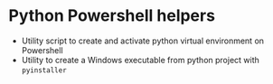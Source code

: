 # Python Powershell helpers

 - Utility script to create and activate python virtual environment on Powershell
 - Utility to create a Windows executable from python project with `pyinstaller`
